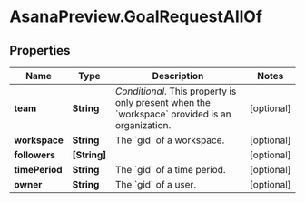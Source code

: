 # AsanaPreview.GoalRequestAllOf

## Properties

Name | Type | Description | Notes
------------ | ------------- | ------------- | -------------
**team** | **String** | *Conditional*. This property is only present when the &#x60;workspace&#x60; provided is an organization. | [optional] 
**workspace** | **String** | The &#x60;gid&#x60; of a workspace. | [optional] 
**followers** | **[String]** |  | [optional] 
**timePeriod** | **String** | The &#x60;gid&#x60; of a time period. | [optional] 
**owner** | **String** | The &#x60;gid&#x60; of a user. | [optional] 


